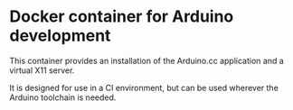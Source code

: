 # Docker container for Arduino development

This container provides an installation of the Arduino.cc application and a virtual X11 server.

It is designed for use in a CI environment, but can be used wherever the Arduino toolchain is needed.

